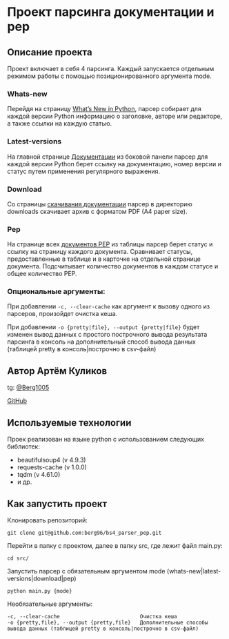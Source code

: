 # Проект парсинга документации и pep

## Описание проекта 

Проект включает в себя 4 парсинга. Каждый запускается отдельным режимом работы с помощью позиционированного аргумента mode. 
### Whats-new
Перейдя на страницу [What’s New in Python](https://docs.python.org/3/whatsnew/), парсер собирает для каждой версии Python информацию о заголовке, авторе или редакторе, а также ссылки на каждую статью.
### Latest-versions
На главной странице [Документации](https://docs.python.org/3/) из боковой панели парсер для каждой версии Python берет ссылку на документацию, номер версии и статус путем применения регулярного выражения.
### Download
Со страницы [скачивания документации](https://docs.python.org/3/download.html) парсер в директорию downloads скачивает архив с форматом PDF (A4 paper size).
### Pep
На странице всех [документов PEP](https://peps.python.org/) из таблицы парсер берет статус и ссылку на страницу каждого документа. Сравнивает статусы, предоставленные в таблице и в карточке на отдельной странице документа. Подсчитывает количество документов в каждом статусе и общее количество PEP.
### Опциональные аргументы:
При добавлении ```-c, --clear-cache``` как аргумент к вызову одного из парсеров, произойдет очистка кеша.

При добавлении ```-o {pretty|file}, --output {pretty|file}``` будет изменен вывод данных с простого построчного вывода результата парсинга в консоль на дополнительный способ вывода данных (таблицей pretty в консоль|построчно в csv-файл)

## Автор Артём Куликов

tg: [@Berg1005](https://t.me/berg1005)

[GitHub](https://github.com/berg96)

## Используемые технологии 

Проек реализован на языке python c использованием следующих библиотек:

* beautifulsoup4 (v 4.9.3)
* requests-cache (v 1.0.0)
* tqdm (v 4.61.0)
* и др.


## Как запустить проект

Клонировать репозиторий:
```
git clone git@github.com:berg96/bs4_parser_pep.git
```
Перейти в папку с проектом, далее в папку src, где лежит файл main.py:
```
cd src/
```
Запустить парсер с обязательным аргументом mode (whats-new|latest-versions|download|pep)
```
python main.py {mode}
```
Необязательные аргументы:
```
-c, --clear-cache                          Очистка кеша
-o {pretty,file}, --output {pretty,file}   Дополнительные способы вывода данных (таблицей pretty в консоль|построчно в csv-файл)
```
